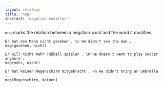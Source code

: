```yaml
---
layout: relation
title: 'neg'
shortdef: 'negation modifier'
---
```


`neg` marks the relation between a negation word and the word it modifies.

~~~ sdparse
Er hat den Mann nicht gesehen . \n He didn't see the man .
neg(gesehen, nicht)
~~~

~~~ sdparse
Er will nicht mehr Fußball spielen . \n He doesn't want to play soccer anymore .
neg(mehr, nicht)
~~~

~~~ sdparse
Er hat keinen Regenschirm mitgebracht . \n He didn't bring an umbrella .
neg(Regenschirm, keinen)
~~~
<!-- Interlanguage links updated Út zář 29 20:43:21 CEST 2020 -->
